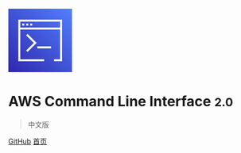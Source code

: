 ![logo](./images/Arch_AWS-Command-Line-Interface_48.svg)

# AWS Command Line Interface <small>2.0</small>

> 中文版

[GitHub](https://github.com/allinaws/AWS-CLI-Command.git)
[首页](README)

